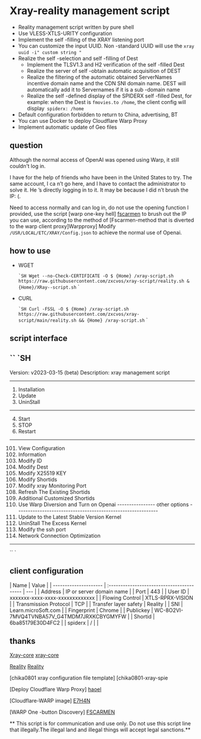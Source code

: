 # Xray-reality management script

- Reality management script written by pure shell
- Use VLESS-XTLS-URITY configuration
- Implement the self -filling of the XRAY listening port
- You can customize the input UUID. Non -standard UUID will use the `xray uuid -i" custom string "` ` ` ` `
- Realize the self -selection and self -filling of Dest
  - Implement the TLSV1.3 and H2 verification of the self -filled Dest
  - Realize the server of self -obtain automatic acquisition of DEST
  - Realize the filtering of the automatic obtained ServerNames incentive domain name and the CDN SNI domain name. DEST will automatically add it to Servernames if it is a sub -domain name
  - Realize the self -defined display of the SPIDERX self -filled Dest, for example: when the Dest is `fmovies.to /home`, the client config will display` spiderx: /home`
- Default configuration forbidden to return to China, advertising, BT
- You can use Docker to deploy Cloudflare Warp Proxy
- Implement automatic update of Geo files

## question

Although the normal access of OpenAI was opened using Warp, it still couldn't log in.

I have for the help of friends who have been in the United States to try. The same account, I ca n’t go here, and I have to contact the administrator to solve it. He ’s directly logging in to it. It may be because I did n’t brush the IP: (.

Need to access normally and can log in, do not use the opening function I provided, use the script [warp one-key hell] [fscarmen] to brush out the IP you can use, according to the method of [Fscarmen-method that is diverted to the warp client proxy]Warpproxy] Modify `/USR/LOCAL/ETC/XRAY/Config.json` to achieve the normal use of Openai.

## how to use

- WGET

  `` `SH
Wget --no-Check-CERTIFICATE -O $ {Home} /xray-script.sh https://raw.githubusercontent.com/zxcvos/xray-script/reality.sh & {Home}/XRay--script.sh `` `

- CURL

  `` `SH
Curl -FSSL -O $ {Home} /xray-script.sh https://raw.githubusercontent.com/zxcvos/xray-script/main/reality.sh && {Home} /xray-script.sh `` `

## script interface

## `` `SH

Version: v2023-03-15 (beta)
Description: xray management script

---

1. Installation
2. Update
3. UninStall

---

4. Start
5. STOP
6. Restart

---

101. View Configuration
102. Information
103. Modify ID
104. Modify Dest
105. Modify X25519 KEY
106. Modify Shortids
107. Modify xray Monitoring Port
108. Refresh The Existing Shortids
109. Additional Customized Shortids
110. Use Warp Diversion and Turn on Openai
     ---------------- other options ------------------------------------------------------------
111. Update to the Latest Stable Version Kernel
112. UninStall The Excess Kernel
113. Modify the ssh port
114. Network Connection Optimization

---

`` `

## client configuration

| Name                  | Value                                      |
| --------------------- | :----------------------------------------- | --- |
| Address               | IP or server domain name                   |
| Port                  | 443                                        |
| User ID               | xxxxxxx-xxxx-xxxx-xxxxxxxxxxxxx            |
| Flowing Control       | XTLS-RPRX-VISION                           |
| Transmission Protocol | TCP                                        |
| Transfer layer safety | Reality                                    |
| SNI                   | Learn.microSoft.com                        |
| Fingerprint           | Chrome                                     |
| Publickey             | WC-8O2VI-7MVQ4TVNBA57V_G4TMDM7JRXKCBYGMYFW |
| Shortid               | 6ba85179E30D4FC2                           |
| spiderx               | /                                          |     |

## thanks

[Xray-core] [xray-core]

[Reality] [Reality]

[chika0801 xray configuration file template] [chika0801-xray-spie

[Deploy Cloudflare Warp Proxy] [haoel]

[Cloudflare-WARP image] [E7H4N]

[WARP One -button Discovery] [FSCARMEN]

** This script is for communication and use only. Do not use this script line that illegally.The illegal land and illegal things will accept legal sanctions.**

[Xray-core]: https://github.com/Xtls/xray-core "The Next Future"
[Reality]: https://github.com/xtls/reality "the next future"
[chika0801-xray-examples]: https://github.com/chika0801/xray-examples "chika0801 xRay configuration file template"
[haoel]: https://github.com/haoel/haoel.github.io#943-docker-%E4%BB%A3%E7%90%86 "Use Docker to quickly deploy Cloudflare Warp Proxy"
[E7H4N]: https://github.com/e7h4n/Cloudflare-powerful
[fscarmen]: https://github.com/fscarmen/warp "warp one -key reward"
[fscarmen-narpprooxy]: https://github.com/fscarmen/blob/readme.md#netflix-%E5%886%E6%B5%88%B0-rient-ProxywireProxy-%E7%9A%84%E6%96%B9%E6%B3%95 "Netflix to Warp Client Proxy, WireProxy"
